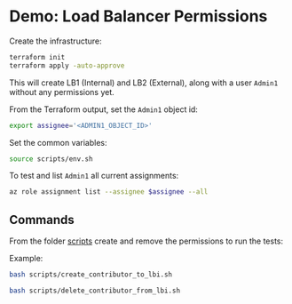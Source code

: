 # Demo: Load Balancer Permissions

Create the infrastructure: 

```bash
terraform init
terraform apply -auto-approve
```
This will create LB1 (Internal) and LB2 (External), along with a user `Admin1` without any permissions yet.

From the Terraform output, set the `Admin1` object id: 

```bash
export assignee='<ADMIN1_OBJECT_ID>'
```

Set the common variables:

```bash
source scripts/env.sh
```

To test and list `Admin1` all current assignments:

```bash
az role assignment list --assignee $assignee --all
```

## Commands

From the folder [scripts](scripts) create and remove the permissions to run the tests:

Example:

```bash
bash scripts/create_contributor_to_lbi.sh

bash scripts/delete_contributor_from_lbi.sh
```